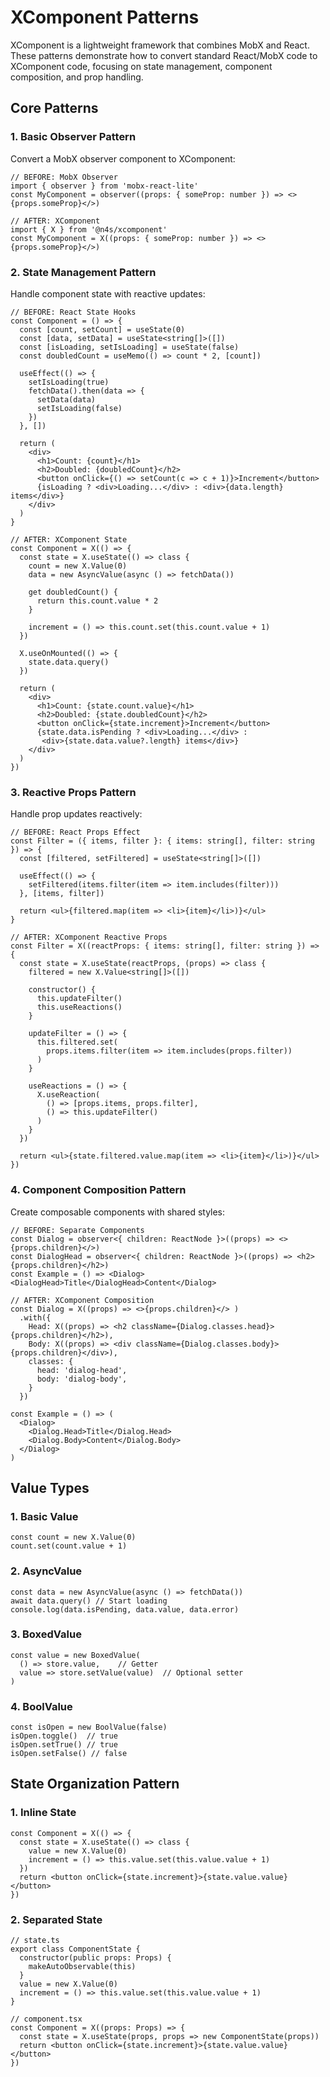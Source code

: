 # XComponent Patterns

XComponent is a lightweight framework that combines MobX and React. These patterns demonstrate how to convert standard React/MobX code to XComponent code, focusing on state management, component composition, and prop handling.

## Core Patterns

### 1. Basic Observer Pattern
Convert a MobX observer component to XComponent:

```tsx
// BEFORE: MobX Observer
import { observer } from 'mobx-react-lite'
const MyComponent = observer((props: { someProp: number }) => <>{props.someProp}</>)

// AFTER: XComponent
import { X } from '@n4s/xcomponent'
const MyComponent = X((props: { someProp: number }) => <>{props.someProp}</>)
```

### 2. State Management Pattern
Handle component state with reactive updates:

```tsx
// BEFORE: React State Hooks
const Component = () => {
  const [count, setCount] = useState(0)
  const [data, setData] = useState<string[]>([])
  const [isLoading, setIsLoading] = useState(false)
  const doubledCount = useMemo(() => count * 2, [count])
  
  useEffect(() => {
    setIsLoading(true)
    fetchData().then(data => {
      setData(data)
      setIsLoading(false)
    })
  }, [])

  return (
    <div>
      <h1>Count: {count}</h1>
      <h2>Doubled: {doubledCount}</h2>
      <button onClick={() => setCount(c => c + 1)}>Increment</button>
      {isLoading ? <div>Loading...</div> : <div>{data.length} items</div>}
    </div>
  )
}

// AFTER: XComponent State
const Component = X(() => {
  const state = X.useState(() => class {
    count = new X.Value(0)
    data = new AsyncValue(async () => fetchData())
    
    get doubledCount() {
      return this.count.value * 2
    }

    increment = () => this.count.set(this.count.value + 1)
  })

  X.useOnMounted(() => {
    state.data.query()
  })

  return (
    <div>
      <h1>Count: {state.count.value}</h1>
      <h2>Doubled: {state.doubledCount}</h2>
      <button onClick={state.increment}>Increment</button>
      {state.data.isPending ? <div>Loading...</div> : 
       <div>{state.data.value?.length} items</div>}
    </div>
  )
})
```

### 3. Reactive Props Pattern
Handle prop updates reactively:

```tsx
// BEFORE: React Props Effect
const Filter = ({ items, filter }: { items: string[], filter: string }) => {
  const [filtered, setFiltered] = useState<string[]>([])
  
  useEffect(() => {
    setFiltered(items.filter(item => item.includes(filter)))
  }, [items, filter])

  return <ul>{filtered.map(item => <li>{item}</li>)}</ul>
}

// AFTER: XComponent Reactive Props
const Filter = X((reactProps: { items: string[], filter: string }) => {
  const state = X.useState(reactProps, (props) => class {
    filtered = new X.Value<string[]>([])
    
    constructor() {
      this.updateFilter()
      this.useReactions()
    }

    updateFilter = () => {
      this.filtered.set(
        props.items.filter(item => item.includes(props.filter))
      )
    }

    useReactions = () => {
      X.useReaction(
        () => [props.items, props.filter],
        () => this.updateFilter()
      )
    }
  })

  return <ul>{state.filtered.value.map(item => <li>{item}</li>)}</ul>
})
```

### 4. Component Composition Pattern
Create composable components with shared styles:

```tsx
// BEFORE: Separate Components
const Dialog = observer<{ children: ReactNode }>((props) => <>{props.children}</>)
const DialogHead = observer<{ children: ReactNode }>((props) => <h2>{props.children}</h2>)
const Example = () => <Dialog><DialogHead>Title</DialogHead>Content</Dialog>

// AFTER: XComponent Composition
const Dialog = X((props) => <>{props.children}</> )
  .with({
    Head: X((props) => <h2 className={Dialog.classes.head}>{props.children}</h2>),
    Body: X((props) => <div className={Dialog.classes.body}>{props.children}</div>),
    classes: {
      head: 'dialog-head',
      body: 'dialog-body',
    }
  })

const Example = () => (
  <Dialog>
    <Dialog.Head>Title</Dialog.Head>
    <Dialog.Body>Content</Dialog.Body>
  </Dialog>
)
```

## Value Types

### 1. Basic Value
```tsx
const count = new X.Value(0)
count.set(count.value + 1)
```

### 2. AsyncValue
```tsx
const data = new AsyncValue(async () => fetchData())
await data.query() // Start loading
console.log(data.isPending, data.value, data.error)
```

### 3. BoxedValue
```tsx
const value = new BoxedValue(
  () => store.value,    // Getter
  value => store.setValue(value)  // Optional setter
)
```

### 4. BoolValue
```tsx
const isOpen = new BoolValue(false)
isOpen.toggle()  // true
isOpen.setTrue() // true
isOpen.setFalse() // false
```

## State Organization Pattern

### 1. Inline State
```tsx
const Component = X(() => {
  const state = X.useState(() => class {
    value = new X.Value(0)
    increment = () => this.value.set(this.value.value + 1)
  })
  return <button onClick={state.increment}>{state.value.value}</button>
})
```

### 2. Separated State
```tsx
// state.ts
export class ComponentState {
  constructor(public props: Props) {
    makeAutoObservable(this)
  }
  value = new X.Value(0)
  increment = () => this.value.set(this.value.value + 1)
}

// component.tsx
const Component = X((props: Props) => {
  const state = X.useState(props, props => new ComponentState(props))
  return <button onClick={state.increment}>{state.value.value}</button>
})
